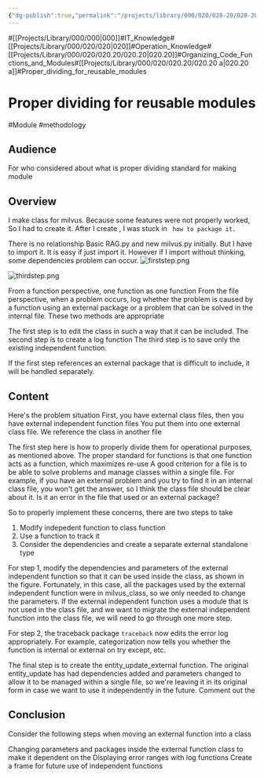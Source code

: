 ```yaml
---
{"dg-publish":true,"permalink":"/projects/library/000/020/020-20/020-20-a/","noteIcon":"0","created":"2024-03-16T13:06:29.130+09:00","updated":"2024-03-22T13:15:30.994+09:00"}
---
```


#[[Projects/Library/000/000\|000]]#IT_Knowledge#[[Projects/Library/000/020/020\|020]]#Operation_Knowledge#[[Projects/Library/000/020/020.20/020.20\|020.20]]#Organizing_Code_Functions_and_Modules#[[Projects/Library/000/020/020.20/020.20 a\|020.20 a]]#Proper_dividing_for_reusable_modules

# Proper dividing for reusable modules
#Module #methodology 


## Audience
For who considered about what is proper dividing standard for making module
## Overview

I make class for milvus. Because some features were not properly worked, So I had to create it. 
After I create , I was stuck in
` how to package it.`

There is no relationship Basic RAG.py and new milvus.py initially.
But I have to import it. It is easy if just import it.
However if I import without thinking, some dependencies problem can occur.
![firststep.png](/img/user/Excalidraw/firststep.png)

![thirdstep.png](/img/user/Excalidraw/thirdstep.png)

From a function perspective, one function as one function
From the file perspective, when a problem occurs, log whether the problem is caused by a function using an external package or a problem that can be solved in the internal file.
These two methods are appropriate

The first step is to edit the class in such a way that it can be included.
The second step is to create a log function
The third step is to save only the existing independent function.

If the first step references an external package that is difficult to include, it will be handled separately.


## Content

Here's the problem situation
First, you have external class files, then you have external independent function files
You put them into one external class file.
We reference the class in another file

The first step here is how to properly divide them for operational purposes, as mentioned above.
The proper standard for functions is that one function acts as a function, which maximizes re-use
A good criterion for a file is to be able to solve problems and manage classes within a single file. For example, if you have an external problem and you try to find it in an internal class file, you won't get the answer, so I think the class file should be clear about it. Is it an error in the file that used or an external package?

So to properly implement these concerns, there are two steps to take

1. Modify indepedent function to class function
2. Use a function to track it
3. Consider the dependencies and create a separate external standalone type

For step 1, modify the dependencies and parameters of the external independent function so that it can be used inside the class, as shown in the figure. Fortunately, in this case, all the packages used by the external independent function were in milvus_class, so we only needed to change the parameters. If the external independent function uses a module that is not used in the class file, and we want to migrate the external independent function into the class file, we will need to go through one more step.


For step 2, the traceback package `traceback` now edits the error log appropriately. For example, categorization now tells you whether the function is internal or external on try except, etc.

The final step is to create the entity_update_external function. The original entity_update has had dependencies added and parameters changed to allow it to be managed within a single file, so we're leaving it in its original form in case we want to use it independently in the future. Comment out the



## Conclusion

Consider the following steps when moving an external function into a class

Changing parameters and packages inside the external function class to make it dependent on the
Displaying error ranges with log functions
Create a frame for future use of independent functions
